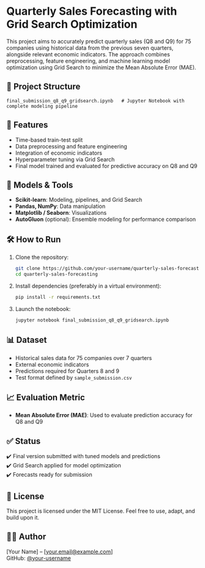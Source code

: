 
# Quarterly Sales Forecasting with Grid Search Optimization

This project aims to accurately predict quarterly sales (Q8 and Q9) for 75 companies using historical data from the previous seven quarters, alongside relevant economic indicators. The approach combines preprocessing, feature engineering, and machine learning model optimization using Grid Search to minimize the Mean Absolute Error (MAE).

## 📁 Project Structure

```
final_submission_q8_q9_gridsearch.ipynb   # Jupyter Notebook with complete modeling pipeline
```

## 🚀 Features

- Time-based train-test split
- Data preprocessing and feature engineering
- Integration of economic indicators
- Hyperparameter tuning via Grid Search
- Final model trained and evaluated for predictive accuracy on Q8 and Q9

## 🧠 Models & Tools

- **Scikit-learn**: Modeling, pipelines, and Grid Search
- **Pandas, NumPy**: Data manipulation
- **Matplotlib / Seaborn**: Visualizations
- **AutoGluon** (optional): Ensemble modeling for performance comparison

## 🛠 How to Run

1. Clone the repository:

    ```bash
    git clone https://github.com/your-username/quarterly-sales-forecasting.git
    cd quarterly-sales-forecasting
    ```

2. Install dependencies (preferably in a virtual environment):

    ```bash
    pip install -r requirements.txt
    ```

3. Launch the notebook:

    ```bash
    jupyter notebook final_submission_q8_q9_gridsearch.ipynb
    ```

## 📊 Dataset

- Historical sales data for 75 companies over 7 quarters
- External economic indicators
- Predictions required for Quarters 8 and 9
- Test format defined by `sample_submission.csv`

## 📈 Evaluation Metric

- **Mean Absolute Error (MAE)**: Used to evaluate prediction accuracy for Q8 and Q9

## ✅ Status

✔️ Final version submitted with tuned models and predictions  
✔️ Grid Search applied for model optimization  
✔️ Forecasts ready for submission  

## 📃 License

This project is licensed under the MIT License. Feel free to use, adapt, and build upon it.

## 🙋‍♂️ Author

[Your Name] – [your.email@example.com]  
GitHub: [@your-username](https://github.com/your-username)
